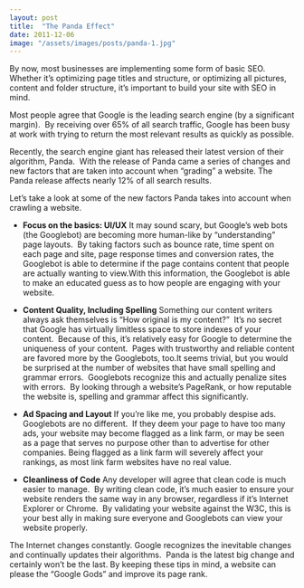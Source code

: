 ```yaml
---
layout: post
title:  "The Panda Effect"
date: 2011-12-06
image: "/assets/images/posts/panda-1.jpg"
---
```

By now, most businesses are implementing some form of basic SEO.  Whether it’s optimizing page titles and structure, or optimizing all pictures, content and folder structure, it’s important to build your site with SEO in mind.

Most people agree that Google is the leading search engine (by a significant margin).  By receiving over 65% of all search traffic, Google has been busy at work with trying to return the most relevant results as quickly as possible.

Recently, the search engine giant has released their latest version of their algorithm, Panda.  With the release of Panda came a series of changes and new factors that are taken into account when “grading” a website. The Panda release affects nearly 12% of all search results.

Let’s take a look at some of the new factors Panda takes into account when crawling a website.

*   **Focus on the basics: UI/UX**
It may sound scary, but Google’s web bots (the Googlebot) are becoming more human-like by “understanding” page layouts.  By taking factors such as bounce rate, time spent on each page and site, page response times and conversion rates, the Googlebot is able to determine if the page contains content that people are actually wanting to view.With this information, the Googlebot is able to make an educated guess as to how people are engaging with your website.

*   **Content Quality, Including Spelling**
Something our content writers always ask themselves is “How original is my content?”  It’s no secret that Google has virtually limitless space to store indexes of your content.  Because of this, it’s relatively easy for Google to determine the uniqueness of your content.  Pages with trustworthy and reliable content are favored more by the Googlebots, too.It seems trivial, but you would be surprised at the number of websites that have small spelling and grammar errors.  Googlebots recognize this and actually penalize sites with errors.  By looking through a website’s PageRank, or how reputable the website is, spelling and grammar affect this significantly.

*   **Ad Spacing and Layout**
If you’re like me, you probably despise ads.  Googlebots are no different.  If they deem your page to have too many ads, your website may become flagged as a link farm, or may be seen as a page that serves no purpose other than to advertise for other companies. Being flagged as a link farm will severely affect your rankings, as most link farm websites have no real value.

*   **Cleanliness of Code**
Any developer will agree that clean code is much easier to manage.  By writing clean code, it’s much easier to ensure your website renders the same way in any browser, regardless if it’s Internet Explorer or Chrome.  By validating your website against the W3C, this is your best ally in making sure everyone and Googlebots can view your website properly.

The Internet changes constantly. Google recognizes the inevitable changes and continually updates their algorithms.  Panda is the latest big change and certainly won’t be the last. By keeping these tips in mind, a website can please the “Google Gods” and improve its page rank.